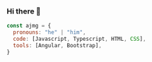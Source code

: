 ### Hi there 👋
```js
const ajmg = {
  pronouns: "he" | "him",
  code: [Javascript, Typescript, HTML, CSS],
  tools: [Angular, Bootstrap],
}
```
<!--
**AJMG-95/AJMG-95** is a ✨ _special_ ✨ repository because its `README.md` (this file) appears on your GitHub profile.

Here are some ideas to get you started:

- 🔭 I’m currently working on ...
- 🌱 I’m currently learning ...
- 👯 I’m looking to collaborate on ...
- 🤔 I’m looking for help with ...
- 💬 Ask me about ...
- 📫 How to reach me: ...
- 😄 Pronouns: ...
- ⚡ Fun fact: ...
-->
